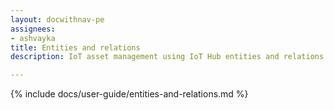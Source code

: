 ```yaml
---
layout: docwithnav-pe
assignees:
- ashvayka
title: Entities and relations
description: IoT asset management using IoT Hub entities and relations feature

---
```


{% include docs/user-guide/entities-and-relations.md %}